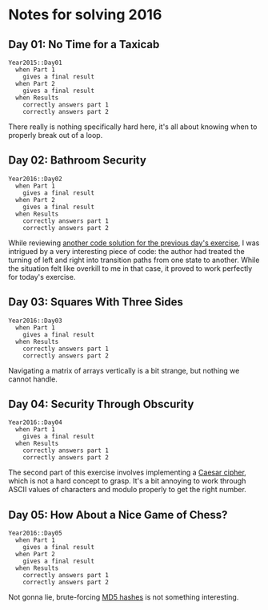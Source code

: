 # Notes for solving 2016
## Day 01: No Time for a Taxicab

```
Year2015::Day01
  when Part 1
    gives a final result
  when Part 2
    gives a final result
  when Results
    correctly answers part 1
    correctly answers part 2
```

There really is nothing specifically hard here, it's all about knowing when to properly break out of a loop.

## Day 02: Bathroom Security

```
Year2016::Day02
  when Part 1
    gives a final result
  when Part 2
    gives a final result
  when Results
    correctly answers part 1
    correctly answers part 2
```

While reviewing [another code solution for the previous day's exercise](https://github.com/rHermes/adventofcode/blob/master/2016/01/y2016_d01_p02.py), I was intrigued by a very interesting piece of code: the author had treated the turning of left and right into transition paths from one state to another. While the situation felt like overkill to me in that case, it proved to work perfectly for today's exercise.

## Day 03: Squares With Three Sides

```
Year2016::Day03
  when Part 1
    gives a final result
  when Results
    correctly answers part 1
    correctly answers part 2
```

Navigating a matrix of arrays vertically is a bit strange, but nothing we cannot handle.

## Day 04: Security Through Obscurity

```
Year2016::Day04
  when Part 1
    gives a final result
  when Results
    correctly answers part 1
    correctly answers part 2
```

The second part of this exercise involves implementing a [Caesar cipher](https://en.wikipedia.org/wiki/Caesar_cipher), which is not a hard concept to grasp. It's a bit annoying to work through ASCII values of characters and modulo properly to get the right number.

## Day 05: How About a Nice Game of Chess?

```
Year2016::Day05
  when Part 1
    gives a final result
  when Part 2
    gives a final result
  when Results
    correctly answers part 1
    correctly answers part 2
```

Not gonna lie, brute-forcing [MD5 hashes](https://en.wikipedia.org/wiki/MD5) is not something interesting.
